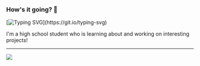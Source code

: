 ### How's it going? 👋
[![Typing SVG](https://readme-typing-svg.herokuapp.com?color=%23F7931D&lines=I+am+a+web+developer.;I+am+a+high+school+student.;I+am+always+learning.)](https://git.io/typing-svg)

<html>
  <head></head>
  <body>
    <span>
    I'm a high school student who is learning about and working on interesting projects!<hr>
     <img src='https://github-readme-stats.vercel.app/api?username=D3V-D&show_icons=true&theme=radical'>
    </span>

    
    
  </body>
</html>


